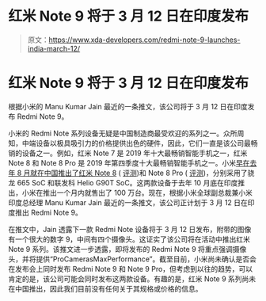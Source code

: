 # 红米 Note 9 将于 3 月 12 日在印度发布

> 原文：<https://www.xda-developers.com/redmi-note-9-launches-india-march-12/>

# 红米 Note 9 将于 3 月 12 日在印度发布

根据小米的 Manu Kumar Jain 最近的一条推文，该公司将于 3 月 12 日在印度发布 Redmi Note 9。

小米的 Redmi Note 系列设备无疑是中国制造商最受欢迎的系列之一。众所周知，中端设备以极具吸引力的价格提供出色的硬件，因此，它们一直是该公司最畅销的设备之一。例如，红米 Note 7 是 2019 年十大最畅销智能手机之一，红米 Note 8 和 Note 8 Pro 是 2019 年第四季度十大最畅销智能手机之一。小米[早在去年 8 月就在中国推出了红米 Note 8](https://www.xda-developers.com/xiaomi-redmi-note-8-pro-redmibook-tv-china-launch/) ( [评测](https://www.xda-developers.com/redmi-note-8-review/))和 Note 8 Pro ( [评测](https://www.xda-developers.com/xiaomi-redmi-note-8-pro-review-mid-range-performance-champion/))，分别采用了骁龙 665 SoC 和联发科 Helio G90T SoC。这两款设备于去年 10 月底在印度推出，小米在推出一个月内就售出了 100 万台。现在，根据小米全球副总裁兼小米印度总经理 Manu Kumar Jain 最近的一条推文，该公司正计划于 3 月 12 日在印度推出 Redmi Note 9。

在推文中，Jain 透露下一款 Redmi Note 设备将于 3 月 12 日发布，附带的图像有一个很大的数字 9，中间有四个摄像头。这证实了该公司将在活动中推出红米 Note 9 系列。该推文进一步透露，即将发布的 Redmi Note 9 将重点强调摄像头，并将提供“ProCamerasMaxPerformance”。截至目前，小米尚未确认是否会在发布会上同时发布 Redmi Note 9 和 Note 9 Pro，但考虑到以往的趋势，可以肯定的是，该公司可能会同时发布这两款设备。有趣的是，红米 Note 9 系列尚未在中国推出，因此我们目前没有任何关于其规格或价格的信息。
